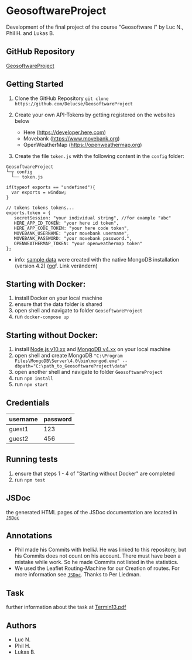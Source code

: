 # GeosoftwareProject
Development of the final project of the course "Geosoftware I" by Luc N., Phil H. and Lukas B.

## GitHub Repository
[GeosoftwareProject](https://github.com/Delucse/GeosoftwareProject)

## Getting Started

1. Clone the GitHub Repository
``git clone https://github.com/Delucse/GeosoftwareProject``

2. Create your own API-Tokens by getting registered on the websites below
   * Here (https://developer.here.com)
   * Movebank (https://www.movebank.org)
   * OpenWeatherMap (https://openweathermap.org)

3. Create the file ``token.js`` with the following content in the ``config`` folder:

```
GeosoftwareProject
└─┬ config
  └── token.js
```

```// hack to make "exports" available in the browser as globals
if(typeof exports == "undefined"){
  var exports = window;
}

// tokens tokens tokens...
exports.token = {
   secretSession: "your individual string", //for example "abc"
   HERE_APP_ID_TOKEN: "your here id token",
   HERE_APP_CODE_TOKEN: "your here code token",
   MOVEBANK_USERNAME: "your movebank username",
   MOVEBANK_PASSWORD: "your movebank password.",
   OPENWEATHERMAP_TOKEN: "your openweathermap token"
};
```

* info: [sample data](https://github.com/Delucse/GeosoftwareProject/blob/master/sampleData.txt) were created with the native MongoDB installation (version 4.2) (ggf. Link verändern)


## Starting with Docker:

1. install Docker on your local machine
2. ensure that the data folder is shared
3. open shell and navigate to folder ``GeosoftwareProject``
4. run ``docker-compose up``


## Starting without Docker:
1. install [Node.js v10.xx](https://nodejs.org/en/) and [MongoDB v4.xx](https://www.mongodb.com/download-center/community?) on your local machine
2. open shell and create MongoDB ``"C:\Program Files\MongoDB\Server\4.0\bin\mongod.exe" --dbpath="C:\path_to_GeosoftwareProject\data"``
3. open another shell and navigate to folder ``GeosoftwareProject``
4. run ``npm install``
5. run ``npm start``


## Credentials
   | username  | password |
   | --------- | -------- |
   | guest1    | 123      |
   | guest2    | 456      |


## Running tests
1. ensure that steps 1 - 4 of "Starting without Docker" are completed
2. run ``npm test``


## JSDoc
the generated HTML pages of the JSDoc documentation are located in [``JSDoc``](https://github.com/Delucse/GeosoftwareProject/tree/master/out)


## Annotations
* Phil made his Commits with InelliJ. He was linked to this repository, but his Commits does not count on his account. There must have been a mistake while work.
So he made Commits not listed in the statistics.
* We used the Leaflet Routing-Machine for our Creation of routes. For more information see [``JSDoc``](https://www.liedman.net/leaflet-routing-machine/). Thanks to Per Liedman.


## Task
further information about the task at [Termin13.pdf](https://sso.uni-muenster.de/LearnWeb/learnweb2/pluginfile.php/2000309/mod_resource/content/1/Termin%2013.pdf)


## Authors
   * Luc N.
   * Phil H.
   * Lukas B.
